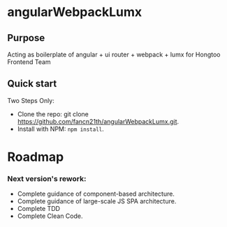 # angularWebpackLumx

## Purpose
Acting as boilerplate of angular + ui router + webpack + lumx for Hongtoo Frontend Team 

## Quick start

Two Steps Only:

- Clone the repo: git clone https://github.com/fancn21th/angularWebpackLumx.git.
- Install with NPM: `npm install`.

# Roadmap

### Next version's rework:

 - Complete guidance of component-based architecture.
 - Complete guidance of large-scale JS SPA architecture.
 - Complete TDD 
 - Complete Clean Code.

